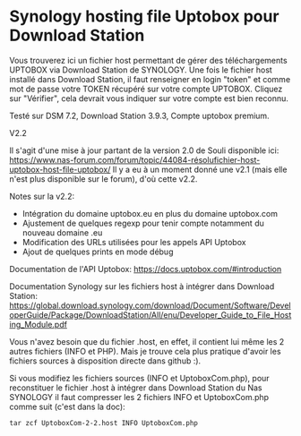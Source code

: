 # Synology hosting file Uptobox pour Download Station

Vous trouverez ici un fichier host permettant de gérer des téléchargements UPTOBOX via Download Station de SYNOLOGY.
Une fois le fichier host installé dans Download Station, il faut renseigner en login "token" et comme mot de passe votre TOKEN récupéré sur votre compte UPTOBOX. Cliquez sur "Vérifier", cela devrait vous indiquer sur votre compte est bien reconnu.

Testé sur DSM 7.2, Download Station 3.9.3, Compte uptobox premium.

V2.2

Il s'agit d'une mise à jour partant de la version 2.0 de Souli disponible ici:
https://www.nas-forum.com/forum/topic/44084-résolufichier-host-uptobox-host-file-uptobox/
Il y a eu à un moment donné une v2.1 (mais elle n'est plus disponible sur le forum), d'où cette v2.2.

Notes sur la v2.2:
- Intégration du domaine uptobox.eu en plus du domaine uptobox.com
- Ajustement de quelques regexp pour tenir compte notamment du nouveau domaine .eu
- Modification des URLs utilisées pour les appels API Uptobox
- Ajout de quelques prints en mode débug

Documentation de l'API Uptobox:
https://docs.uptobox.com/#introduction

Documentation Synology sur les fichiers host à intégrer dans Download Station:
https://global.download.synology.com/download/Document/Software/DeveloperGuide/Package/DownloadStation/All/enu/Developer_Guide_to_File_Hosting_Module.pdf

Vous n'avez besoin que du fichier .host, en effet, il contient lui même les 2 autres fichiers (INFO et PHP). Mais je trouve cela plus pratique d'avoir les fichiers sources à disposition directe dans github :).

Si vous modifiez les fichiers sources (INFO et UptoboxCom.php), pour reconstituer le fichier .host à intégrer dans Download Station du Nas SYNOLOGY il faut compresser les 2 fichiers INFO et UptoboxCom.php comme suit (c'est dans la doc):

```tar zcf UptoboxCom-2-2.host INFO UptoboxCom.php```
